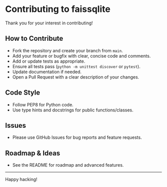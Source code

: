 # Contributing to faissqlite

Thank you for your interest in contributing!

## How to Contribute

- Fork the repository and create your branch from `main`.
- Add your feature or bugfix with clear, concise code and comments.
- Add or update tests as appropriate.
- Ensure all tests pass (`python -m unittest discover` or `pytest`).
- Update documentation if needed.
- Open a Pull Request with a clear description of your changes.

## Code Style
- Follow PEP8 for Python code.
- Use type hints and docstrings for public functions/classes.

## Issues
- Please use GitHub Issues for bug reports and feature requests.

## Roadmap & Ideas
- See the README for roadmap and advanced features.

---

Happy hacking!
